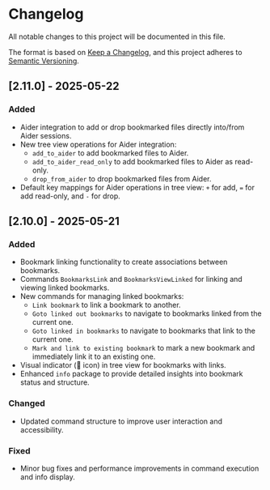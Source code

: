 # Changelog

All notable changes to this project will be documented in this file.

The format is based on [Keep a Changelog](https://keepachangelog.com/en/1.0.0/),
and this project adheres to [Semantic Versioning](https://semver.org/spec/v2.0.0.html).

## [2.11.0] - 2025-05-22

### Added
- Aider integration to add or drop bookmarked files directly into/from Aider sessions.
- New tree view operations for Aider integration:
  - `add_to_aider` to add bookmarked files to Aider.
  - `add_to_aider_read_only` to add bookmarked files to Aider as read-only.
  - `drop_from_aider` to drop bookmarked files from Aider.
- Default key mappings for Aider operations in tree view: `+` for add, `=` for add read-only, and `-` for drop.

## [2.10.0] - 2025-05-21

### Added
- Bookmark linking functionality to create associations between bookmarks.
- Commands `BookmarksLink` and `BookmarksViewLinked` for linking and viewing linked bookmarks.
- New commands for managing linked bookmarks:
  - `Link bookmark` to link a bookmark to another.
  - `Goto linked out bookmarks` to navigate to bookmarks linked from the current one.
  - `Goto linked in bookmarks` to navigate to bookmarks that link to the current one.
  - `Mark and link to existing bookmark` to mark a new bookmark and immediately link it to an existing one.
- Visual indicator (🔗 icon) in tree view for bookmarks with links.
- Enhanced `info` package to provide detailed insights into bookmark status and structure.

### Changed
- Updated command structure to improve user interaction and accessibility.

### Fixed
- Minor bug fixes and performance improvements in command execution and info display.
